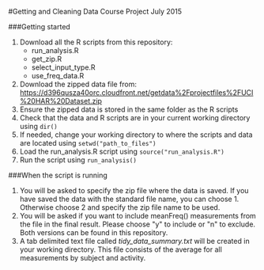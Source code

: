 #Getting and Cleaning Data Course Project
July 2015

###Getting started
1. Download all the R scripts from this repository:
    * run_analysis.R
    * get_zip.R
    * select_input_type.R
    * use_freq_data.R
2. Download the zipped data file from: https://d396qusza40orc.cloudfront.net/getdata%2Fprojectfiles%2FUCI%20HAR%20Dataset.zip
3. Ensure the zipped data is stored in the same folder as the R scripts
4. Check that the data and R scripts are in your current working directory using `dir()`
5. If needed, change your working directory to where the scripts and data are located using `setwd("path_to_files")`
6. Load the run_analysis.R script using `source("run_analysis.R")`
7. Run the script using `run_analysis()`

###When the script is running
1. You will be asked to specify the zip file where the data is saved. If you have saved the data with the standard file name, you can choose 1. Otherwise choose 2 and specify the zip file name to be used.
2. You will be asked if you want to include meanFreq() measurements from the file in the final result. Please choose "y" to include or "n" to exclude. Both versions can be found in this repository.
3. A tab delimited text file called *tidy_data_summary.txt* will be created in your working directory. This file consists of the average for all measurements by subject and activity.